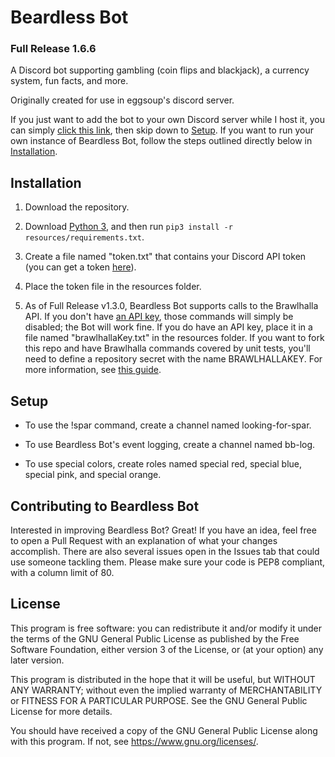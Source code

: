 # Beardless Bot

### Full Release 1.6.6

A Discord bot supporting gambling (coin flips and blackjack),
a currency system, fun facts, and more.

Originally created for use in eggsoup's discord server.

If you just want to add the bot to your own Discord
server while I host it, you can simply
[click this link](https://discord.com/api/oauth2/authorize?client_id=654133911558946837&permissions=8&scope=bot),
then skip down to [Setup](#setup).
If you want to run your own instance of Beardless Bot,
follow the steps outlined directly below in [Installation](#installation).

## Installation

1. Download the repository.

2. Download [Python 3](https://python.org/downloads), and then
run `pip3 install -r resources/requirements.txt`.

3. Create a file named "token.txt" that contains your Discord API token
(you can get a token [here](https://discord.com/developers/applications)).

4. Place the token file in the resources folder.

5. As of Full Release v1.3.0, Beardless Bot
supports calls to the Brawlhalla API.
If you don't have [an API key](https://dev.brawlhalla.com/),
those commands will simply be disabled; the Bot will work fine.
If you do have an API key, place it in a file named "brawlhallaKey.txt"
in the resources folder. If you want to fork this repo and have Brawlhalla
commands covered by unit tests, you'll need to define a
repository secret with the name BRAWLHALLAKEY. For more information, see
[this guide](https://docs.github.com/en/actions/reference/encrypted-secrets).

## Setup

* To use the !spar command, create a channel named looking-for-spar.

* To use Beardless Bot's event logging, create a channel named bb-log.

* To use special colors, create roles named special red,
special blue, special pink, and special orange.


## Contributing to Beardless Bot

Interested in improving Beardless Bot? Great! If you have an idea, feel
free to open a Pull Request with an explanation of what your changes
accomplish. There are also several issues open in the Issues tab that
could use someone tackling them. Please make sure your code is PEP8
compliant, with a column limit of 80.


## License

This program is free software: you can redistribute it and/or modify
it under the terms of the GNU General Public License as published by
the Free Software Foundation, either version 3 of the License, or
(at your option) any later version.

This program is distributed in the hope that it will be useful,
but WITHOUT ANY WARRANTY; without even the implied warranty of
MERCHANTABILITY or FITNESS FOR A PARTICULAR PURPOSE.  See the
GNU General Public License for more details.

You should have received a copy of the GNU General Public License
along with this program.  If not, see <https://www.gnu.org/licenses/>.